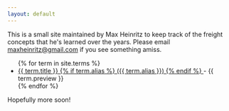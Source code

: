 ```yaml
---
layout: default
---
```


This is a small site maintained by Max Heinritz to keep track of the freight concepts that he's learned over the years. Please email maxheinritz@gmail.com if you see something amiss.

<ul>
  {% for term in site.terms %}
    <li>
      <a href="{{ term.url }}">
      {{ term.title }}
      {% if term.alias %}
        ({{ term.alias }})
      {% endif %}
      </a>
      - {{ term.preview }}
    </li>
  {% endfor %}
</ul>

Hopefully more soon!